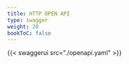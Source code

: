 ```yaml
---
title: HTTP OPEN API
type: swagger
weight: 20
bookToC: false
---
```

{{< swaggerui src="./openapi.yaml" >}}